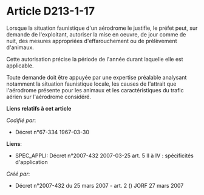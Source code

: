 # Article D213-1-17

Lorsque la situation faunistique d'un aérodrome le justifie, le préfet peut, sur demande de l'exploitant, autoriser la mise
en oeuvre, de jour comme de nuit, des mesures appropriées d'effarouchement ou de prélèvement d'animaux.

Cette autorisation précise la période de l'année durant laquelle elle est applicable.

Toute demande doit être appuyée par une expertise préalable analysant notamment la situation faunistique locale, les causes
de l'attrait que l'aérodrome présente pour les animaux et les caractéristiques du trafic aérien sur l'aérodrome considéré.

**Liens relatifs à cet article**

_Codifié par_:

  - Décret n°67-334 1967-03-30

**Liens**:

  - SPEC_APPLI: Décret n°2007-432 2007-03-25 art. 5 II à IV : spécificités d'application

_Créé par_:

  - Décret n°2007-432 du 25 mars 2007 - art. 2 () JORF 27 mars 2007
